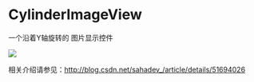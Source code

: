 # CylinderImageView
一个沿着Y轴旋转的 图片显示控件

![](http://7xuwb4.com1.z0.glb.clouddn.com/device-2016-06-16-144412.mp4_1466059995.gif)

相关介绍请参见：http://blog.csdn.net/sahadev_/article/details/51694026
